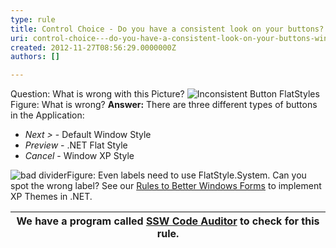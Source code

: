```yaml
---
type: rule
title: Control Choice - Do you have a consistent look on your buttons? (Windows Forms Only)
uri: control-choice---do-you-have-a-consistent-look-on-your-buttons-windows-forms-only
created: 2012-11-27T08:56:29.0000000Z
authors: []

---
```


 
Question: What is wrong with this Picture?
![Inconsistent Button FlatStyles](http&#58;//www.ssw.com.au/ssw/Standards/Rules/Images/InconsistentButtonStyles.jpg)Figure: What is wrong?   ​
**Answer:** There are three different types of buttons in the Application:

- *Next &gt;* - Default Window Style
- *Preview* - .NET Flat Style
- *Cancel* - Window XP Style

![bad divider](http&#58;//www.ssw.com.au/ssw/Standards/Rules/Images/BadDivider.gif)Figure: Even labels need to use FlatStyle.System. Can you spot the wrong label?
See our [Rules to Better Windows Forms](http&#58;//www.ssw.com.au/ssw/Standards/Rules/RulesToBetterWindowsForms.aspx#XPThemes) to implement XP Themes in .NET.


| We have a program called [SSW Code Auditor](http&#58;//www.ssw.com.au/ssw/CodeAuditor/Rules.aspx#ConsistentButtonStyle) to check for this rule. |
| --- |



